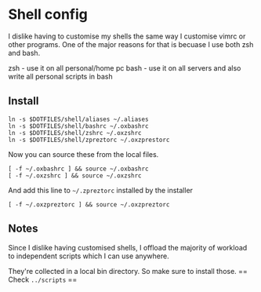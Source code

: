 # Shell config

I dislike having to customise my shells the same way I customise
vimrc or other programs. One of the major reasons for that is
becuase I use both zsh and bash.

zsh - use it on all personal/home pc
bash - use it on all servers and also write all personal scripts in bash

## Install

    ln -s $DOTFILES/shell/aliases ~/.aliases
    ln -s $DOTFILES/shell/bashrc ~/.oxbashrc
    ln -s $DOTFILES/shell/zshrc ~/.oxzshrc
    ln -s $DOTFILES/shell/zpreztorc ~/.oxzprestorc

Now you can source these from the local files.

    [ -f ~/.oxbashrc ] && source ~/.oxbashrc
    [ -f ~/.oxzshrc ] && source ~/.oxzshrc

And add this line to `~/.zpreztorc` installed by the installer

    [ -f ~/.oxzpreztorc ] && source ~/.oxzpreztorc

## Notes

Since I dislike having customised shells, I offload the majority
of workload to independent scripts which I can use anywhere.

They're collected in a local bin directory. So make sure to
install those. == Check `../scripts` ==
